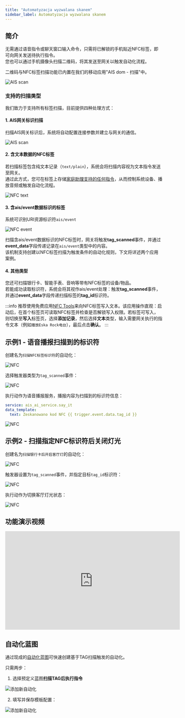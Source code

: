 ```yaml
---
title: "Automatyzacja wyzwalana skanem"
sidebar_label: Automatyzacja wyzwalana skanem
---
```


## 简介

无需通过语音指令或聊天窗口输入命令，只需将已解锁的手机贴近NFC标签，即可向网关发送待执行指令。  
您也可以通过手机摄像头扫描二维码，将其发送至网关以触发自动化流程。

二维码与NFC标签扫描功能已内置在我们的移动应用"AIS dom - 扫描"中。

![AIS scan](/img/en/bramka/ais_scan_tags.png)

### 支持的扫描类型

我们致力于支持所有标签扫描，目前提供四种处理方式：

#### 1. AIS网关标识扫描

扫描AIS网关标识后，系统将自动配置连接参数并建立与网关的通信。

![AIS scan](/img/en/bramka/nfc_ais_scan.png)

#### 2. 含文本数据的NFC标签

若扫描标签包含纯文本记录（``text/plain``），系统会将扫描内容视为文本指令发送至网关。  
通过此方式，您可在标签上存储[家庭助理支持的任何指令](/docs/ais_app_assistent_commands/)，从而控制系统设备、播放音频或触发自动化流程。

![NFC text](/img/en/bramka/nfc_text_data.png)

#### 3. 含ais/event数据标识的标签

系统可识别URI资源标识符``ais/event``

![NFC event](/img/en/bramka/nfc_ais_data.png)

扫描含ais/event数据标识的NFC标签时，网关将触发**tag_scanned**事件，并通过**event_data**字段传递记录在``ais/event``类型中的内容。  
该机制支持创建以NFC标签扫描为触发条件的自动化规则，下文将详述两个应用案例。

#### 4. 其他类型

您还可扫描银行卡、智能手表、音响等带有NFC标签的设备/物品。  
若能成功读取标识符，系统会将其视作ais/event处理：触发**tag_scanned**事件，并通过**event_data**字段传递扫描标签的**tag_id**标识符。

:::info
推荐使用免费应用[NFC Tools](https://play.google.com/store/apps/details?id=com.wakdev.wdnfc&hl=pl)来向NFC标签写入文本。该应用操作直观：启动后，在首个标签页可读取NFC标签并检查是否解锁写入权限。若标签可写入，则切换至**写入**标签页，选择**添加记录**，然后选择**文本**类型，输入需要网关执行的指令文本（例如``播放Eska Rock电台``），最后点击**确认**。
:::

## 示例1 - 语音播报扫描到的标识符

创建名为``扫描NFC标签标识符``的自动化：

![NFC](/img/en/bramka/nfc_auto_example1.png)

选择触发器类型为``tag_scanned``事件：

![NFC](/img/en/bramka/nfc_auto_example2.png)

执行动作为语音播报服务，播报内容为扫描到的标识符信息：

``` yaml
service: ais_ai_service.say_it
data_template:
  text: Zeskanowano kod NFC {{ trigger.event.data.tag_id }}

```

![NFC](/img/en/bramka/nfc_auto_example3.png)

## 示例2 - 扫描指定NFC标识符后关闭灯光

创建名为``扫描银行卡后开启客厅灯``的自动化：

![NFC](/img/en/bramka/nfc_auto_example4.png)

触发器设置为``tag_scanned``事件，并指定目标``tag_id``标识符：

![NFC](/img/en/bramka/nfc_auto_example5.png)

执行动作为切换客厅灯光状态：

![NFC](/img/en/bramka/nfc_auto_example6.png)

## 功能演示视频

<iframe width="560" height="315"  src="https://www.youtube.com/embed/nzRBeRZZX7Q" frameBorder="0" allowFullScreen></iframe>

## 自动化蓝图

通过现成的[自动化蓝图](ais_bramka_automation_blueprint)可快速创建基于TAG扫描触发的自动化。

只需两步：

1. 选择预定义蓝图**扫描TAG后执行指令**

![添加新自动化](/img/en/bramka/blueprint_tag_0.png)

2. 填写并保存模板配置：

![添加新自动化](/img/en/bramka/blueprint_tag.png)